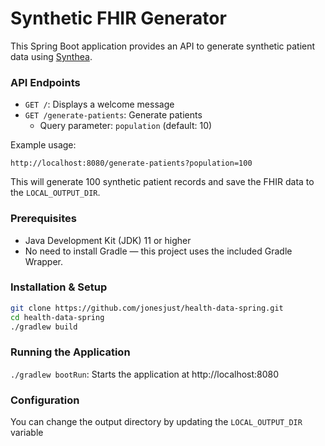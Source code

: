 # Synthetic FHIR Generator

This Spring Boot application provides an API to generate synthetic patient data using [Synthea](https://github.com/synthetichealth/synthea).

### API Endpoints

- `GET /`: Displays a welcome message
- `GET /generate-patients`: Generate patients
  - Query parameter: `population` (default: 10)

Example usage:
```
http://localhost:8080/generate-patients?population=100
```

This will generate 100 synthetic patient records and save the FHIR data to the `LOCAL_OUTPUT_DIR`.

### Prerequisites

- Java Development Kit (JDK) 11 or higher
- No need to install Gradle — this project uses the included Gradle Wrapper.

### Installation & Setup

```bash
git clone https://github.com/jonesjust/health-data-spring.git
cd health-data-spring
./gradlew build
```

### Running the Application

`./gradlew bootRun`: Starts the application at http://localhost:8080

### Configuration

You can change the output directory by updating the `LOCAL_OUTPUT_DIR` variable
